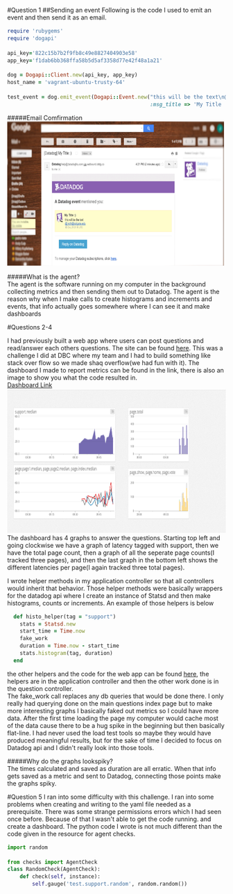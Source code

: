 #Question 1
##Sending an event
Following is the code I used to emit an event and then send it as an email.  
```ruby
require 'rubygems'
require 'dogapi'

api_key='822c15b7b2f9fb8c49e8827404903e58'
app_key='f1dab6bb368ffa58b5d5af3358d77e42f48a1a21'

dog = Dogapi::Client.new(api_key, app_key)
host_name = 'vagrant-ubuntu-trusty-64'

test_event = dog.emit_event(Dogapi::Event.new("this will be the text\n@jroth@colgate.edu", 
                                              :msg_title => 'My Title :)'))
```

#####Email Comfirmation  
<img src="imgs/emailSuccess.png" width="500" height="332">  

#####What is the agent?  
The agent is the software running on my computer in the background collecting metrics and then sending them out to Datadog. The agent is the reason why when I make calls to create histograms and increments and events, that info actually goes somewhere where I can see it and make dashboards

#Questions 2-4


I had previously built a web app where users can post questions and read/answer each others questions. The site can be found <a href="http://shaq-overflo.herokuapp.com/">here</a>. This was a challenge I did at DBC where my team and I had to build something like stack over flow so we made shaq overflow(we had fun with it). The dashboard I made to report metrics can be found in the link, there is also an image to show you what the code resulted in.  
<a href="https://p.datadoghq.com/sb/4fa302c67-1a701484c8">Dashboard Link</a>  
<img src="imgs/graphs.png" width="700" height="332">  
The dashboard has 4 graphs to answer the questions. Starting top left and going clockwise we have a graph of latency tagged with support, then we have the total page count, then a graph of all the seperate page counts(I tracked three pages), and then the last graph in the bottom left shows the different latencies per page(I again tracked three total pages).

I wrote helper methods in my application controller so that all controllers would inherit that behavior. Those helper methods were basically wrappers for the datadog api where I create an instance of Statsd and then make histograms, counts or increments. An example of those helpers is below
```ruby
  def histo_helper(tag = "support")
    stats = Statsd.new
    start_time = Time.now
    fake_work
    duration = Time.now - start_time
    stats.histogram(tag, duration)
  end
```
the other helpers and the code for the web app can be found <a href = "https://github.com/jkrth617/stack_over_clone/tree/master/app/controllers">here</a>, the helpers are in the application controller and then the other work done is in the question controller.  
The fake_work call replaces any db queries that would be done there. I only really had querying done on the main questions index page but to make more interesting graphs I basically faked out metrics so I could have more data. After the first time loading the page my computer would cache most of the data cause there to be a hug spike in the beginning but then basically flat-line. I had never used the load test tools so maybe they would have produced meaningful results, but for the sake of time I decided to focus on Datadog api and I didn't really look into those tools.  

#####Why do the graphs lookspiky?  
The times calculated and saved as duration are all erratic. When that info gets saved as a metric and sent to Datadog, connecting those points make the graphs spiky. 

#Question 5
I ran into some difficulty with this challenge. I ran into some problems when creating and writing to the yaml file needed as a prerequisite. There was some strange permissions errors which I had seen once before. Because of that I wasn't able to get the code running. and create a dashboard. The python code I wrote is not much different than the code given in the resource for agent checks. 

```python
import random

from checks import AgentCheck
class RandomCheck(AgentCheck):
    def check(self, instance):
        self.gauge('test.support.random', random.random())
```
